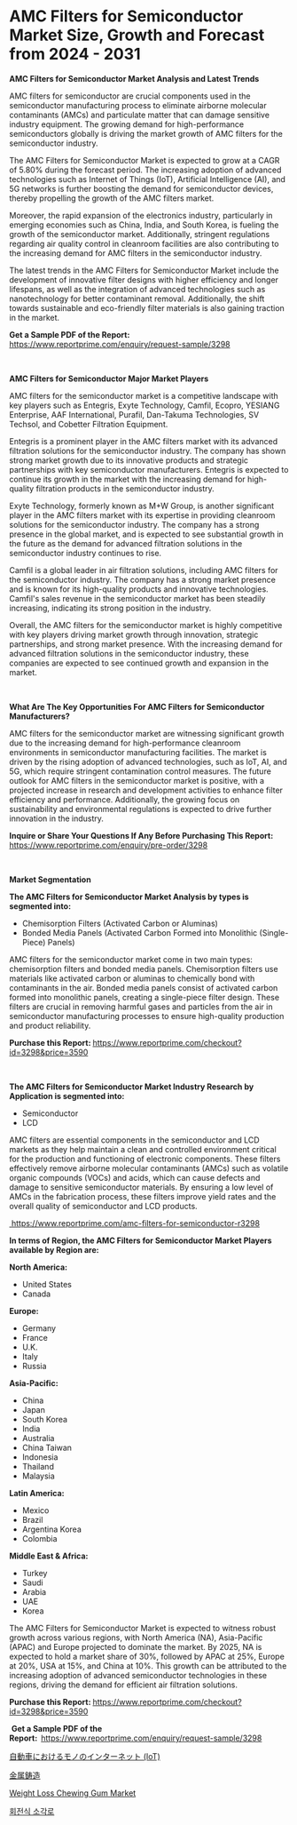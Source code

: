 <p><h1>AMC Filters for Semiconductor Market Size, Growth and Forecast from 2024 - 2031</h1></p><p><strong>AMC Filters for Semiconductor Market Analysis and Latest Trends</strong></p>
<p><p>AMC filters for semiconductor are crucial components used in the semiconductor manufacturing process to eliminate airborne molecular contaminants (AMCs) and particulate matter that can damage sensitive industry equipment. The growing demand for high-performance semiconductors globally is driving the market growth of AMC filters for the semiconductor industry.</p><p>The AMC Filters for Semiconductor Market is expected to grow at a CAGR of 5.80% during the forecast period. The increasing adoption of advanced technologies such as Internet of Things (IoT), Artificial Intelligence (AI), and 5G networks is further boosting the demand for semiconductor devices, thereby propelling the growth of the AMC filters market.</p><p>Moreover, the rapid expansion of the electronics industry, particularly in emerging economies such as China, India, and South Korea, is fueling the growth of the semiconductor market. Additionally, stringent regulations regarding air quality control in cleanroom facilities are also contributing to the increasing demand for AMC filters in the semiconductor industry.</p><p>The latest trends in the AMC Filters for Semiconductor Market include the development of innovative filter designs with higher efficiency and longer lifespans, as well as the integration of advanced technologies such as nanotechnology for better contaminant removal. Additionally, the shift towards sustainable and eco-friendly filter materials is also gaining traction in the market.</p></p>
<p><strong>Get a Sample PDF of the Report:&nbsp;</strong> <a href="https://www.reportprime.com/enquiry/request-sample/3298">https://www.reportprime.com/enquiry/request-sample/3298</a></p>
<p>&nbsp;</p>
<p><strong>AMC Filters for Semiconductor Major Market Players</strong></p>
<p><p>AMC filters for the semiconductor market is a competitive landscape with key players such as Entegris, Exyte Technology, Camfil, Ecopro, YESIANG Enterprise, AAF International, Purafil, Dan-Takuma Technologies, SV Techsol, and Cobetter Filtration Equipment. </p><p>Entegris is a prominent player in the AMC filters market with its advanced filtration solutions for the semiconductor industry. The company has shown strong market growth due to its innovative products and strategic partnerships with key semiconductor manufacturers. Entegris is expected to continue its growth in the market with the increasing demand for high-quality filtration products in the semiconductor industry.</p><p>Exyte Technology, formerly known as M+W Group, is another significant player in the AMC filters market with its expertise in providing cleanroom solutions for the semiconductor industry. The company has a strong presence in the global market, and is expected to see substantial growth in the future as the demand for advanced filtration solutions in the semiconductor industry continues to rise.</p><p>Camfil is a global leader in air filtration solutions, including AMC filters for the semiconductor industry. The company has a strong market presence and is known for its high-quality products and innovative technologies. Camfil's sales revenue in the semiconductor market has been steadily increasing, indicating its strong position in the industry.</p><p>Overall, the AMC filters for the semiconductor market is highly competitive with key players driving market growth through innovation, strategic partnerships, and strong market presence. With the increasing demand for advanced filtration solutions in the semiconductor industry, these companies are expected to see continued growth and expansion in the market.</p></p>
<p>&nbsp;</p>
<p><strong>What Are The Key Opportunities For AMC Filters for Semiconductor Manufacturers?</strong></p>
<p><p>AMC filters for the semiconductor market are witnessing significant growth due to the increasing demand for high-performance cleanroom environments in semiconductor manufacturing facilities. The market is driven by the rising adoption of advanced technologies, such as IoT, AI, and 5G, which require stringent contamination control measures. The future outlook for AMC filters in the semiconductor market is positive, with a projected increase in research and development activities to enhance filter efficiency and performance. Additionally, the growing focus on sustainability and environmental regulations is expected to drive further innovation in the industry.</p></p>
<p><strong>Inquire or Share Your Questions If Any Before Purchasing This Report:</strong> <a href="https://www.reportprime.com/enquiry/pre-order/3298">https://www.reportprime.com/enquiry/pre-order/3298</a></p>
<p>&nbsp;</p>
<p><strong>Market Segmentation</strong></p>
<p><strong>The AMC Filters for Semiconductor Market Analysis by types is segmented into:</strong></p>
<p><ul><li>Chemisorption Filters (Activated Carbon or Aluminas)</li><li>Bonded Media Panels (Activated Carbon Formed into Monolithic (Single-Piece) Panels)</li></ul></p>
<p><p>AMC filters for the semiconductor market come in two main types: chemisorption filters and bonded media panels. Chemisorption filters use materials like activated carbon or aluminas to chemically bond with contaminants in the air. Bonded media panels consist of activated carbon formed into monolithic panels, creating a single-piece filter design. These filters are crucial in removing harmful gases and particles from the air in semiconductor manufacturing processes to ensure high-quality production and product reliability.</p></p>
<p><strong>Purchase this Report:&nbsp;</strong><a href="https://www.reportprime.com/checkout?id=3298&price=3590">https://www.reportprime.com/checkout?id=3298&price=3590</a></p>
<p>&nbsp;</p>
<p><strong>The AMC Filters for Semiconductor Market Industry Research by Application is segmented into:</strong></p>
<p><ul><li>Semiconductor</li><li>LCD</li></ul></p>
<p><p>AMC filters are essential components in the semiconductor and LCD markets as they help maintain a clean and controlled environment critical for the production and functioning of electronic components. These filters effectively remove airborne molecular contaminants (AMCs) such as volatile organic compounds (VOCs) and acids, which can cause defects and damage to sensitive semiconductor materials. By ensuring a low level of AMCs in the fabrication process, these filters improve yield rates and the overall quality of semiconductor and LCD products.</p></p>
<p><a href="https://www.reportprime.com/amc-filters-for-semiconductor-r3298">&nbsp;https://www.reportprime.com/amc-filters-for-semiconductor-r3298</a></p>
<p><strong>In terms of Region, the AMC Filters for Semiconductor Market Players available by Region are:</strong></p>
<p>
    <p> <strong> North America: </strong>
        <ul>
            <li>United States</li>
            <li>Canada</li>
        </ul>
        </p> 
    <p> <strong> Europe: </strong>
        <ul>
            <li>Germany</li>
            <li>France</li>
            <li>U.K.</li>
            <li>Italy</li>
            <li>Russia</li>
        </ul>
        </p> 
    <p> <strong> Asia-Pacific: </strong>
        <ul>
            <li>China</li>
            <li>Japan</li>
            <li>South Korea</li>
            <li>India</li>
            <li>Australia</li>
            <li>China Taiwan</li>
            <li>Indonesia</li>
            <li>Thailand</li>
            <li>Malaysia</li>
        </ul>
        </p> 
    <p> <strong> Latin America: </strong>
        <ul>
            <li>Mexico</li>
            <li>Brazil</li>
            <li>Argentina Korea</li>
            <li>Colombia</li>
        </ul>
        </p> 
    <p> <strong> Middle East & Africa: </strong>
        <ul>
            <li>Turkey</li>
            <li>Saudi</li>
            <li>Arabia</li>
            <li>UAE</li>
            <li>Korea</li>
        </ul>
    </p>
    </p>
<p><p>The AMC Filters for Semiconductor Market is expected to witness robust growth across various regions, with North America (NA), Asia-Pacific (APAC) and Europe projected to dominate the market. By 2025, NA is expected to hold a market share of 30%, followed by APAC at 25%, Europe at 20%, USA at 15%, and China at 10%. This growth can be attributed to the increasing adoption of advanced semiconductor technologies in these regions, driving the demand for efficient air filtration solutions.</p></p>
<p><strong>Purchase this Report: </strong><a href="https://www.reportprime.com/checkout?id=3298&price=3590">https://www.reportprime.com/checkout?id=3298&price=3590</a></p>
<p>&nbsp;<strong>Get a Sample PDF of the Report:&nbsp;&nbsp;</strong><a href="https://www.reportprime.com/enquiry/request-sample/3298">https://www.reportprime.com/enquiry/request-sample/3298</a></p>
<p><strong></strong></p>
<p><p><a href="https://github.com/CarlieShields/Market-Research-Report-List-1/blob/main/294358272907.md">自動車におけるモノのインターネット (IoT)</a></p><p><a href="https://github.com/HershelKris/Market-Research-Report-List-1/blob/main/225026472908.md">金属鋳造</a></p><p><a href="https://issuu.com/reportprime-2/docs/weight-loss-chewing-gum-market-size-2030.pptx">Weight Loss Chewing Gum Market</a></p><p><a href="https://github.com/apple8975768/Market-Research-Report-List-1/blob/main/666130769709.md">회전식 소각로</a></p></p>